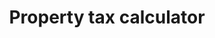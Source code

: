 ---
title: Property tax calculator
string_date: "Jan. 6, 2016"
clip_url: http://thelensnola.org/2016/01/08/use-our-tax-calculator-to-determine-what-effect-proposed-increase-would-have/
image_url: /images/thumbnails/2016-01-08-calculator.png
image_alt: Property tax calculator
description: Tells readers how a proposed tax increase would affect their tax bills.
repo: https://github.com/TheLens/calculators/tree/master/2016-police-fire-millage
tools: JavaScript
---